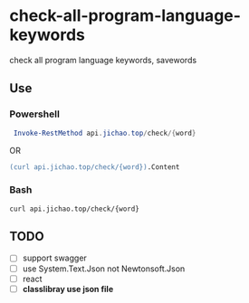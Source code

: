 # check-all-program-language-keywords

check all program language keywords, savewords

## Use

### Powershell

```powershell
 Invoke-RestMethod api.jichao.top/check/{word}
```

OR

```ps
(curl api.jichao.top/check/{word}).Content
```

### Bash

```batch
curl api.jichao.top/check/{word}
```

## TODO

- [ ] support swagger
- [ ] use System.Text.Json not Newtonsoft.Json
- [ ] react
- [ ] **classlibray use json file**
